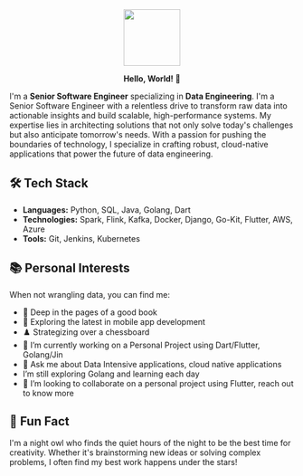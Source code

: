 <div id="header" align="center">
  <img src="https://media.giphy.com/media/v1.Y2lkPTc5MGI3NjExOW1leHFvaWpzdDEzbWVxdzRtMXpmMXF3MXNna2hiMHJxdmo3bTFuMSZlcD12MV9pbnRlcm5hbF9naWZfYnlfaWQmY3Q9Zw/MdA16VIoXKKxNE8Stk/giphy.gif" width="100"/>
  <p><b> Hello, World! 👋</b></p>
</div>


I'm a **Senior Software Engineer** specializing in **Data Engineering**. I'm a Senior Software Engineer with a relentless drive to transform raw data into actionable insights and build scalable, high-performance systems. My expertise lies in architecting solutions that not only solve today's challenges but also anticipate tomorrow's needs. With a passion for pushing the boundaries of technology, I specialize in crafting robust, cloud-native applications that power the future of data engineering.

## 🛠 Tech Stack
- **Languages:** Python, SQL, Java, Golang, Dart
- **Technologies:** Spark, Flink, Kafka, Docker, Django, Go-Kit, Flutter, AWS, Azure
- **Tools:** Git, Jenkins, Kubernetes

## 📚 Personal Interests
When not wrangling data, you can find me:
- 📖 Deep in the pages of a good book
- 📱 Exploring the latest in mobile app development
- ♟️ Strategizing over a chessboard
- 🔭 I’m currently working on a Personal Project using Dart/Flutter, Golang/Jin
- 💬 Ask me about Data Intensive applications, cloud native applications
- I’m still exploring Golang and learning each day
- 👯 I’m looking to collaborate on a personal project using Flutter, reach out to know more

## 🌟 Fun Fact
I'm a night owl who finds the quiet hours of the night to be the best time for creativity. Whether it's brainstorming new ideas or solving complex problems, I often find my best work happens under the stars!


